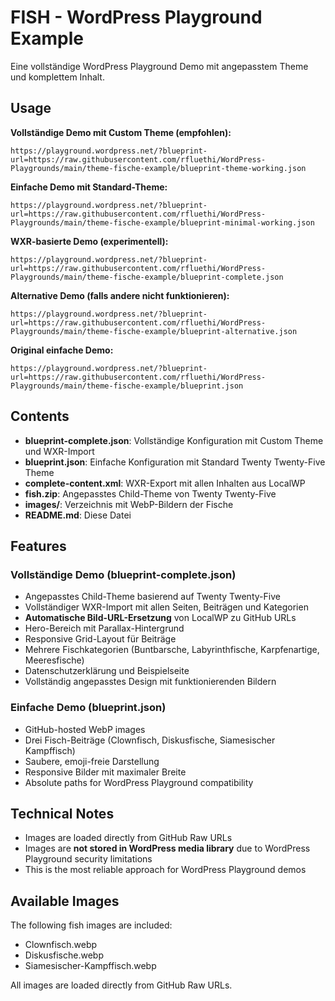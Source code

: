 # FISH - WordPress Playground Example

Eine vollständige WordPress Playground Demo mit angepasstem Theme und komplettem Inhalt.

## Usage

**Vollständige Demo mit Custom Theme (empfohlen):**

```url
https://playground.wordpress.net/?blueprint-url=https://raw.githubusercontent.com/rfluethi/WordPress-Playgrounds/main/theme-fische-example/blueprint-theme-working.json
```

**Einfache Demo mit Standard-Theme:**

```url
https://playground.wordpress.net/?blueprint-url=https://raw.githubusercontent.com/rfluethi/WordPress-Playgrounds/main/theme-fische-example/blueprint-minimal-working.json
```

**WXR-basierte Demo (experimentell):**

```url
https://playground.wordpress.net/?blueprint-url=https://raw.githubusercontent.com/rfluethi/WordPress-Playgrounds/main/theme-fische-example/blueprint-complete.json
```

**Alternative Demo (falls andere nicht funktionieren):**

```url
https://playground.wordpress.net/?blueprint-url=https://raw.githubusercontent.com/rfluethi/WordPress-Playgrounds/main/theme-fische-example/blueprint-alternative.json
```

**Original einfache Demo:**

```url
https://playground.wordpress.net/?blueprint-url=https://raw.githubusercontent.com/rfluethi/WordPress-Playgrounds/main/theme-fische-example/blueprint.json
```

## Contents

- **blueprint-complete.json**: Vollständige Konfiguration mit Custom Theme und WXR-Import
- **blueprint.json**: Einfache Konfiguration mit Standard Twenty Twenty-Five Theme
- **complete-content.xml**: WXR-Export mit allen Inhalten aus LocalWP
- **fish.zip**: Angepasstes Child-Theme von Twenty Twenty-Five
- **images/**: Verzeichnis mit WebP-Bildern der Fische
- **README.md**: Diese Datei

## Features

### Vollständige Demo (blueprint-complete.json)

- Angepasstes Child-Theme basierend auf Twenty Twenty-Five
- Vollständiger WXR-Import mit allen Seiten, Beiträgen und Kategorien
- **Automatische Bild-URL-Ersetzung** von LocalWP zu GitHub URLs
- Hero-Bereich mit Parallax-Hintergrund
- Responsive Grid-Layout für Beiträge
- Mehrere Fischkategorien (Buntbarsche, Labyrinthfische, Karpfenartige, Meeresfische)
- Datenschutzerklärung und Beispielseite
- Vollständig angepasstes Design mit funktionierenden Bildern

### Einfache Demo (blueprint.json)

- GitHub-hosted WebP images
- Drei Fisch-Beiträge (Clownfisch, Diskusfische, Siamesischer Kampffisch)
- Saubere, emoji-freie Darstellung
- Responsive Bilder mit maximaler Breite
- Absolute paths for WordPress Playground compatibility

## Technical Notes

- Images are loaded directly from GitHub Raw URLs
- Images are **not stored in WordPress media library** due to WordPress Playground security limitations
- This is the most reliable approach for WordPress Playground demos

## Available Images

The following fish images are included:

- Clownfisch.webp
- Diskusfische.webp  
- Siamesischer-Kampffisch.webp

All images are loaded directly from GitHub Raw URLs.
